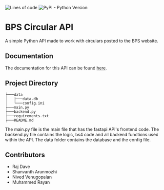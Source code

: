 ![Lines of code](https://img.shields.io/tokei/lines/github.com/BPS-Circular-API/api) 
![PyPI - Python Version](https://img.shields.io/pypi/pyversions/Django)

# BPS Circular API

A simple Python API made to work with circulars posted to the BPS website.

## Documentation

The documentation for this API can be found [here](https://bpsapi.rajtech.me/docs).

## Project Directory

```
├───data
│   ├───data.db
│   └───config.ini
├───main.py
├───backend.py
├───requirements.txt
├───README.md
```

The main.py file is the main file that has the fastapi API's frontend code.
The backend.py file contains the logic, bs4 code and all backend functions used within the API.
The data folder contains the database and the config file.


## Contributors
- Raj Dave
- Shanvanth Arunmozhi
- Nived Venugopalan
- Muhammed Rayan
